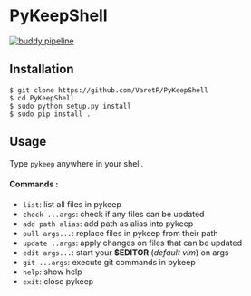 # PyKeepShell
[![buddy pipeline](https://app.buddy.works/paulvaret/pykeepshell/pipelines/pipeline/189735/badge.svg?token=b8c8537e7b306ecabd2e06460e5dc7794e3ffe59903108c44232f58c0cc17c26 "buddy pipeline")](https://app.buddy.works/paulvaret/pykeepshell/pipelines/pipeline/189735)

## Installation
```
$ git clone https://github.com/VaretP/PyKeepShell
$ cd PyKeepShell
$ sudo python setup.py install
$ sudo pip install .
```
## Usage

Type `pykeep` anywhere in your shell.

#### Commands :

- `list`: list all files in pykeep
- `check ...args`: check if any files can be updated
- `add path alias`: add path as alias into pykeep
- `pull args...`: replace files in pykeep from their path
- `update ..args`: apply changes on files that can be updated
- `edit args...`: start your **$EDITOR** (*default vim*) on args
- `git ...args`: execute git commands in pykeep
- `help`: show help
- `exit`: close pykeep
